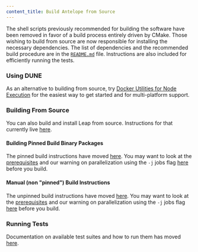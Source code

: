 ```yaml
---
content_title: Build Antelope from Source
---
```


The shell scripts previously recommended for building the software have been removed in favor of a build process entirely driven by CMake. Those wishing to build from source are now responsible for installing the necessary dependencies. The list of dependencies and the recommended build procedure are in the [`README.md`](https://github.com/AntelopeIO/leap/blob/release%2f3.1/README.md) file. Instructions are also included for efficiently running the tests.

### Using DUNE
As an alternative to building from source, try [Docker Utilities for Node Execution](https://github.com/AntelopeIO/DUNE) for the easiest way to get started and for multi-platform support.

### Building From Source
You can also build and install Leap from source. Instructions for that currently live [here](https://github.com/AntelopeIO/leap/blob/release%2f3.1/README.md#build-and-install-from-source).

#### Building Pinned Build Binary Packages
The pinned build instructions have moved [here](https://github.com/AntelopeIO/leap/blob/release%2f3.1/README.md#pinned-build). You may want to look at the [prerequisites](https://github.com/AntelopeIO/leap/blob/release%2f3.1/README.md#prerequisites) and our warning on parallelization using the `-j` jobs flag [here](https://github.com/AntelopeIO/leap/blob/release%2f3.1/README.md#step-3---build) before you build.

#### Manual (non "pinned") Build Instructions
The unpinned build instructions have moved [here](https://github.com/AntelopeIO/leap/blob/release%2f3.1/README.md#unpinned-build). You may want to look at the [prerequisites](https://github.com/AntelopeIO/leap/blob/release%2f3.1/README.md#prerequisites) and our warning on parallelization using the `-j` jobs flag [here](https://github.com/AntelopeIO/leap/blob/release%2f3.1/README.md#step-3---build) before you build.

### Running Tests
Documentation on available test suites and how to run them has moved [here](https://github.com/AntelopeIO/leap/blob/release%2f3.1/README.md#test).
